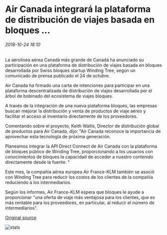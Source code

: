 # Air Canada integrará la plataforma de distribución de viajes basada en bloques ...

###### 2018-10-24 18:10

La aerolínea aérea Canadá más grande de Canadá ha anunciado su participación en una plataforma de distribución de viajes basada en bloques desarrollada por Swiss bloques startup Winding Tree, según un comunicado de prensa publicado el 24 de octubre.

Air Canada ha firmado una carta de intenciones para participar en una plataforma descentralizada de distribución de viajes desarrollada por el árbol de bobinado del ecosistema de viajes bloques.

A través de la integración de una nueva plataforma bloques, las empresas buscan mejorar la distribución y venta de productos de viaje aéreo y facilitar el acceso al inventario directamente de los proveedores.

Comentando sobre el proyecto, Keith Wallis, Director de distribución global de productos para Air Canada, dijo: "Air Canada reconoce la importancia de aprovechar esta tecnología de próxima generación.

Planeamos integrar la API Direct Connect de Air Canada con la plataforma de bloques público de Winding Tree, proporcionando a los usuarios con conocimientos de bloques la capacidad de acceder a nuestro contenido directamente desde la fuente. "

Este mes, la compañía aérea europea Air France-KLM también se asoció con Winding Tree para reducir los costos de los clientes de la compañía reduciendo a los intermediarios.

Según los informes, Air France-KLM espera que bloques le ayude a proporcionar "una oferta de viaje más ventajosa para los clientes, que es más rentable para los proveedores, en particular, al reducir el número de intermediarios".

[Original source](https://cointelegraph.com/news/air-canada-to-integrate-blockchain-based-travel-distribution-platform)

![stats](https://c.statcounter.com/11760860/0/a89fa40b/1/ "stats")